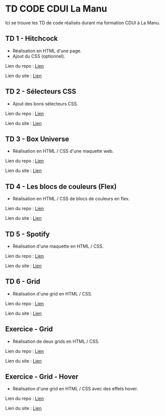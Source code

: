 # TD CODE CDUI La Manu

Ici se trouve les TD de code réalisés durant ma formation CDUI à La Manu.


## TD 1 - Hitchcock

- Réalisation en HTML d'une page. 
- Ajout du CSS (optionnel).

Lien du repo : [Lien](https://github.com/sebastien-d-me/td_lamanu_cdui/tree/main/td1_hitchcock)

Lien du site : [Lien](https://sebastien-d-me.github.io/td_lamanu_cdui/td1_hitchcock/)

## TD 2 - Sélecteurs CSS

- Ajout des bons sélecteurs CSS.

Lien du repo : [Lien](https://github.com/sebastien-d-me/td_lamanu_cdui/tree/main/td2_selecteurs_css)

Lien du site : [Lien](https://sebastien-d-me.github.io/td_lamanu_cdui/td2_selecteurs_css/)

## TD 3 - Box Universe

- Réalisation en HTML / CSS d'une maquette web.

Lien du repo : [Lien](https://github.com/sebastien-d-me/td_lamanu_cdui/tree/main/td3_box_universe)

Lien du site : [Lien](https://sebastien-d-me.github.io/td_lamanu_cdui/td3_box_universe/)

## TD 4 - Les blocs de couleurs (Flex)

- Réalisation en HTML / CSS de blocs de couleurs en flex.

Lien du repo : [Lien](https://github.com/sebastien-d-me/td_lamanu_cdui/tree/main/td4_blocs_de_couleurs)

Lien du site : [Lien](https://sebastien-d-me.github.io/td_lamanu_cdui/td4_blocs_de_couleurs/)

## TD 5 - Spotify

- Réalisation d'une maquette en HTML / CSS.

Lien du repo : [Lien](https://github.com/sebastien-d-me/td_lamanu_cdui/tree/main/td5_spotify)

Lien du site : [Lien](https://sebastien-d-me.github.io/td_lamanu_cdui/td5_spotify/)

## TD 6 - Grid

- Réalisation d'une grid en HTML / CSS.

Lien du repo : [Lien](https://github.com/sebastien-d-me/td_lamanu_cdui/tree/main/td6_grid)

Lien du site : [Lien](https://sebastien-d-me.github.io/td_lamanu_cdui/td6_grid/)

## Exercice - Grid

- Réalisation de deux grids en HTML / CSS.

Lien du repo : [Lien](https://github.com/sebastien-d-me/td_lamanu_cdui/tree/main/exercice_grid)

Lien du site : [Lien](https://sebastien-d-me.github.io/td_lamanu_cdui/exercice_grid/)

## Exercice - Grid - Hover

- Réalisation d'une grid en HTML / CSS avec des effets hover.

Lien du repo : [Lien](https://github.com/sebastien-d-me/td_lamanu_cdui/tree/main/exercice_grid_hover)

Lien du site : [Lien](https://sebastien-d-me.github.io/td_lamanu_cdui/exercice_grid_hover/)
